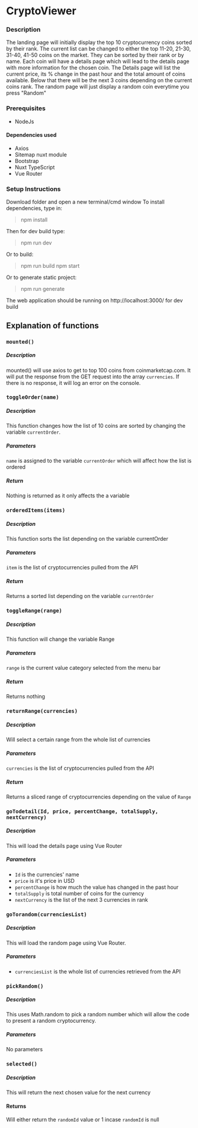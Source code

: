
# CryptoViewer


### Description
The landing page will initially display the top 10 cryptocurrency coins sorted by their rank.
The current list can be changed to either the top 11-20, 21-30, 31-40, 41-50 coins on the market. They can be sorted by their rank or by name.
Each coin will have a details page which will lead to the details page with more information for the chosen coin.
The Details page will list the current price, its % change in the past hour and the total amount of coins available. Below that there will be the next 3 coins depending on the current coins rank.
The random page will just display a random coin everytime you press "Random"

### Prerequisites 

 - NodeJs
 #### Dependencies used
 
 - Axios
 - Sitemap nuxt module
 - Bootstrap
 - Nuxt TypeScript
 - Vue Router

### Setup Instructions
Download folder and open a new terminal/cmd window
To install dependencies, type in: 
> npm install


Then for dev build type:
> npm run dev

Or to build:
> npm run build
> npm start

Or to generate static project:
> npm run generate

The web application should be running on http://localhost:3000/ for dev build

## Explanation of functions

### `mounted()`
##### Description
mounted() will use axios to get to top 100 coins from coinmarketcap.com. It will put the response from the GET request into the array `currencies`.
If there is no response, it will log an error on the console.


### `toggleOrder(name)`
##### Description
This function changes how the list of 10 coins are sorted by changing the variable `currentOrder`.
##### Parameters
`name` is assigned to the variable `currentOrder` which will affect how the list is ordered
##### Return
Nothing is returned as it only affects the a variable

### `orderedItems(items)`
##### Description
This function sorts the list depending on the variable currentOrder
##### Parameters
`item` is the list of cryptocurrencies pulled from the API
##### Return
Returns a sorted list depending on the variable `currentOrder`


### `toggleRange(range)`
##### Description
This function will change the variable Range
##### Parameters
`range` is the current value category selected from the menu bar
##### Return
Returns nothing

### `returnRange(currencies)`
##### Description
Will select a certain range from the whole list of currencies
##### Parameters
`currencies` is the list of cryptocurrencies pulled from the API
##### Return
Returns a sliced range of cryptocurrencies depending on the value of `Range`

### `goTodetail(Id, price, percentChange, totalSupply, nextCurrency)`
##### Description
This will load the details page using Vue Router
##### Parameters

 - `Id` is the currencies' name
 - `price` is it's price in USD
 - `percentChange` is how much the value has changed in the past hour
 - `totalSupply` is total number of coins for the currency
 - `nextCurrency` is the list of the next 3 currencies in rank


### `goTorandom(currenciesList)`
##### Description
This will load the random page using Vue Router.
##### Parameters

 - `currenciesList` is the whole list of currencies retrieved from the API


### `pickRandom()`
##### Description
This uses Math.random to pick a random number which will allow the code to present a random cryptocurrency. 
##### Parameters
No parameters

### `selected()`
##### Description
This will return the next chosen value for the next currency
#### Returns
Will either return the `randomId` value or 1 incase `randomId` is null
